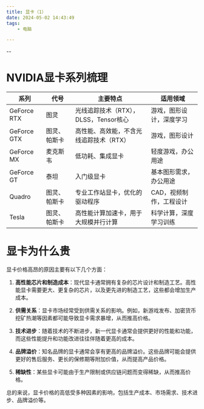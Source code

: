 ```yaml
---
title: 显卡（1）
date: 2024-05-02 14:43:49
tags:
	- 电脑

---
```


--

# NVIDIA显卡系列梳理

| 系列        | 代号         | 主要特点                                | 适用领域                 |
| ----------- | ------------ | --------------------------------------- | ------------------------ |
| GeForce RTX | 图灵         | 光线追踪技术（RTX），DLSS，Tensor核心   | 游戏，图形设计，深度学习 |
| GeForce GTX | 图灵、帕斯卡 | 高性能、高效能，不含光线追踪技术（RTX） | 游戏，图形设计           |
| GeForce MX  | 麦克斯韦     | 低功耗、集成显卡                        | 轻度游戏，办公用途       |
| GeForce GT  | 泰坦         | 入门级显卡                              | 基本图形需求，办公用途   |
| Quadro      | 图灵、帕斯卡 | 专业工作站显卡，优化的驱动程序          | CAD，视频制作，工程设计  |
| Tesla       | 图灵、帕斯卡 | 高性能计算加速卡，用于大规模并行计算    | 科学计算，深度学习训练   |

# 显卡为什么贵

显卡价格高昂的原因主要有以下几个方面：

1. **高性能芯片和制造成本**：现代显卡通常拥有复杂的芯片设计和制造工艺。高性能显卡需要更大、更复杂的芯片，以及更先进的制造工艺，这些都会增加生产成本。

2. **供需关系**：显卡市场经常受到供需关系的影响。例如，新游戏发布、加密货币挖矿热潮等因素都可能导致显卡需求暴增，从而推高价格。

3. **技术进步**：随着技术的不断进步，新一代显卡通常会提供更好的性能和功能，而这些性能提升和功能改进往往伴随着更高的成本。

4. **品牌溢价**：知名品牌的显卡通常会享有更高的品牌溢价。这些品牌可能会提供更好的售后服务、更长的保修期等附加价值，从而提高产品价格。

5. **稀缺性**：某些显卡可能由于生产限制或供应链问题而变得稀缺，从而推高价格。

总的来说，显卡价格的高低受多种因素的影响，包括生产成本、市场需求、技术进步、品牌溢价等。